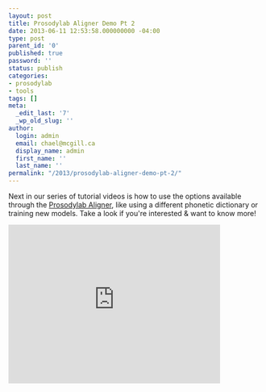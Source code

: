 ```yaml
---
layout: post
title: Prosodylab Aligner Demo Pt 2
date: 2013-06-11 12:53:58.000000000 -04:00
type: post
parent_id: '0'
published: true
password: ''
status: publish
categories:
- prosodylab
- tools
tags: []
meta:
  _edit_last: '7'
  _wp_old_slug: ''
author:
  login: admin
  email: chael@mcgill.ca
  display_name: admin
  first_name: ''
  last_name: ''
permalink: "/2013/prosodylab-aligner-demo-pt-2/"
---
```

Next in our series of tutorial videos is how to use the options available through the [Prosodylab Aligner](https://github.com/kylebgorman/Prosodylab-Aligner), like using a different phonetic dictionary or training new models. Take a look if you're interested & want to know more!

<iframe width="420" height="315" src="http://www.youtube.com/embed/P74skJMpY-0" frameborder="0" allowfullscreen></iframe>

